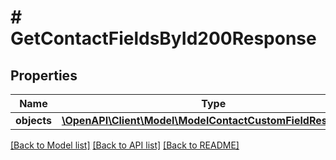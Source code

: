 # # GetContactFieldsById200Response

## Properties

Name | Type | Description | Notes
------------ | ------------- | ------------- | -------------
**objects** | [**\OpenAPI\Client\Model\ModelContactCustomFieldResponse[]**](ModelContactCustomFieldResponse.md) |  | [optional]

[[Back to Model list]](../../README.md#models) [[Back to API list]](../../README.md#endpoints) [[Back to README]](../../README.md)

